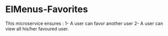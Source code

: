 # ElMenus-Favorites
This microservice ensures :
1- A user can favor another user 
2- A user can view all his/her favoured user.
